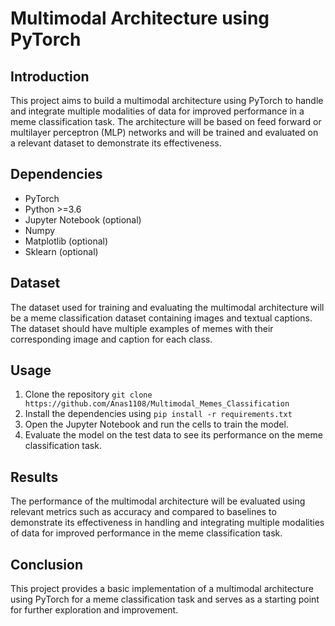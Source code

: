 # Multimodal Architecture using PyTorch

## Introduction
This project aims to build a multimodal architecture using PyTorch to handle and integrate multiple modalities of data for improved performance in a meme classification task. The architecture will be based on feed forward or multilayer perceptron (MLP) networks and will be trained and evaluated on a relevant dataset to demonstrate its effectiveness.

## Dependencies
- PyTorch
- Python >=3.6
- Jupyter Notebook (optional)
- Numpy
- Matplotlib (optional)
- Sklearn (optional)

## Dataset
The dataset used for training and evaluating the multimodal architecture will be a meme classification dataset containing images and textual captions. The dataset should have multiple examples of memes with their corresponding image and caption for each class.

## Usage
1. Clone the repository `git clone https://github.com/Anas1108/Multimodal_Memes_Classification`
2. Install the dependencies using `pip install -r requirements.txt`
3. Open the Jupyter Notebook and run the cells to train the model.
4. Evaluate the model on the test data to see its performance on the meme classification task.

## Results
The performance of the multimodal architecture will be evaluated using relevant metrics such as accuracy and compared to baselines to demonstrate its effectiveness in handling and integrating multiple modalities of data for improved performance in the meme classification task.

## Conclusion
This project provides a basic implementation of a multimodal architecture using PyTorch for a meme classification task and serves as a starting point for further exploration and improvement.
